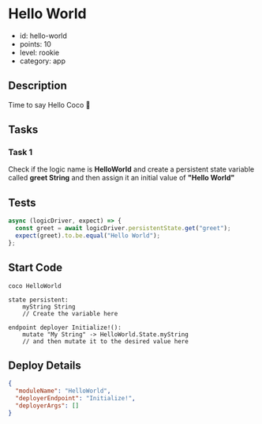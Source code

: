 # Hello World

- id: hello-world
- points: 10
- level: rookie
- category: app

## Description

Time to say Hello Coco 👋

## Tasks

### Task 1

Check if the logic name is **HelloWorld** and create a persistent state variable called **greet String** and then assign it an initial value of **"Hello World"**

## Tests

```javascript
async (logicDriver, expect) => {
  const greet = await logicDriver.persistentState.get("greet");
  expect(greet).to.be.equal("Hello World");
};
```

## Start Code

```cocolang
coco HelloWorld

state persistent:
    myString String
    // Create the variable here

endpoint deployer Initialize!():
    mutate "My String" -> HelloWorld.State.myString
    // and then mutate it to the desired value here
```

## Deploy Details

```json
{
  "moduleName": "HelloWorld",
  "deployerEndpoint": "Initialize!",
  "deployerArgs": []
}
```
